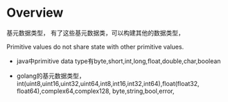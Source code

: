 # Overview

基元数据类型，
有了这些基元数据类，可以构建其他的数据类型，

Primitive values do not share state with other primitive values.



- java中primitive data type有byte,short,int,long,float,double,char,boolean


- golang的基元数据类型，int(uint8,uint16,uint32,uint64,int8,int16,int32,int64),float(float32, float64),complex64,complex128, byte,string,bool,error,